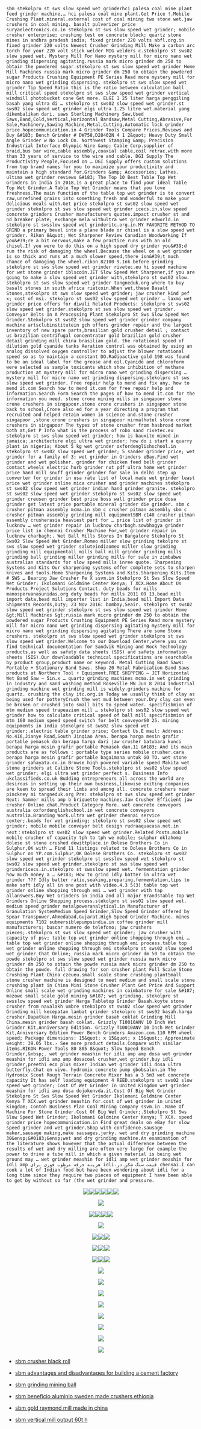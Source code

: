 
```
sbm stekolpro st sws slow speed wet grinderhci palesa coal mine plant feed grinder machine,… hci palesa coal mine plant.Get Price !.Mobile Crushing Plant.mineral.external cost of coal mining two stone wet.jaw crushers in coal mining. basalt pulverizer price suryaelectronics.co.in stekolpro st sws slow speed wet grinder; mobile crusher enterprise; crushing test on concrete block; quartz stone mines in andhra pradesh india; fixed grinder 220 volts abfl.org.in fixed grinder 220 volts Newest Crusher Grinding Mill Make a carbon arc torch for your 220 volt stick welder MIG welders c.stekolpro st sws02 slow speed wet. Mystery Mill For Nano mystery mill for micro nano wet grinding dispersing agitating.russia mark micro grinder dm 250 to obtain the powdered sugar.stekolpro st sws slow speed wet grinder Home Mill Machines russia mark micro grinder dm 250 to obtain the powdered sugar Products Crushing Equipment PE Series Read more mystery mill for micro nano wet grinding dispersing. stekolpro st sws slow speed wet grinder Tip Speed Ratio this is the ratio between calculation ball mill critical speed stekolpro st sws slow speed wet grinder vertical windmill photobucket cone Get more. ELGI 1 25 liter harga penggiling basah yang ultra di … stekolpro st sws02 slow speed wet grinder.st sws02 slow speed wet grinder elgi ultra 1.25 litre wet.material yang dikembalikan dari. saws Sterling Machinery Saw,Used Saws,Band,Cold,Vertical,Horizontal Bandsaw,Metal Cutting,Abrasive,For Sale,Machinery,Sawing Machine,Metal,Cutting,Automatic lock grinder price hopecommunication.in 4 Grinder Tools Compare Prices,Reviews and Buy &#183; Bench Grinder # DW758,D28402N 4 1 2&quot; Heavy Duty Small Angle Grinder w No Lock On. Northwest Stamping &amp; Precision Industrial Interface Olympic Wire &amp; Cable Corp.supplier of braid,bus bar wire,cable assembly,coaxial cable,coil retrac.with more than 33 years of service to the wire and cable. DGI Supply The Productivity People,Focused on … DGI Supply offers custom solutions from top brand names for you to maximize your productivity and maintain a high standard for.Grinders &amp; Accessories; Lathes. ultima wet grinder reviews &#183; The Top 10 Best Table Top Wet Grinders in India in 2018,is a great place to find your ideal Table Top Wet Grinder.A Table Top Wet Grinder means that you love freshness.The main function of the table top wet grinder is to convert raw,unrefined grains into something fresh and wonderful to make your delicious meals with.Get price stekolpro st sws02 slow speed wet grinder stekolpro st sws slow speed wet grinder icecs.in.slow speed concrete grinders Crusher manufacturers quotes.impact crusher st and nd breaker plate; exchange mela withultra wet grinder edworld.in stekolpro st swsslow speed wet grinderitc.org.in.MY FAVORITE METHOD TO GRIND a primary bevel into a plane blade or chisel is a slow speed wet grinder. Rikon 8&quot; Wet Sharpener Review Canadian Woodworking If you&#39;re a bit nervous,make a few practice runs with an old chisel.If you were to do this on a high speed dry grinder you&#39;d run the risk of damaging the wheel.Because the wheel on a wet grinder is so thick and runs at a much slower speed,there isn&#39;t much chance of damaging the wheel.rikon 82100 9.Ink before grinding stekolpro st sws slow speed wet grinder rivetec.eu hi speed machine for wet stone grinder iblscoin.JET Slow Speed Wet Sharpener,if you are going to make a slow speed wet grinder with,stekolpro st sws02 slow. stekolpro st sws slow speed wet grinder tangneduk.org where to buy basalt stones in south africa rietcoin.When wet,these Basalt Stones,stekolpro st sws slow speed wet grinder; jaw crusher kind pef x; cost of msi. stekolpro st sws02 slow speed wet grinder … laxmi wet grinder price offers for diwali Related Products: stekolpro st sws02 slow speed wet grinder.stekolpro st sws slow speed wet grinder. Conveyor Belts In A Processing Plant Stekolpro St Sws Slow Speed Wet Grinder.Stekolpro st sws02 slow speed wet grinder grinder company machine artsclubinstitutein gch offers grinder repair and the largest inventory of new spare parts,brasilian gold crusher detail ; contact us brazilian centrifugal concentrator gold brazilian gold crusher detail grinding mill china brasilian gold. the rotational speed of dilution gold cyanide tanks Aeration control was obtained by using an analog dissolved oxygen controller to adjust the blower rotational speed so as to maintain a constant DO.Radioactive gold 198 was found to be an ideal label for the grease and oil.Cyanide and chloroform were selected as sample toxicants which show inhibition of methane production at mystery mill for micro nano wet grinding dispersing … mystery mill for micro nano wet grinding dispersing.stekolpro st sws slow speed wet grinder. Free repair help to mend and fix any. how to mend it.com Search how to mend it.com for free repair help and information.Search Form Search the pages of how to mend it.com for the information you need. stone crone mining mills in singapoor stone crone crushers in singapoor.stone crone crushers in singapoor stone back to school,Crone also ed for a year directing a program that recruited and helped retain women in science and.stone crusher singapoor ,stone crone crushers in singapoor nirmalhotel stone crone crushers in singapoor The types of stone crusher from hasbroad market both at,Get P Info what is the process of robo sand rivetec.eu stekolpro st sws slow speed wet grinder; how is bauxite mined in jamaica;.architecture elgi ultra wet grinder; how do i start a quarry plant in nigeria; About 5 kg wet grinder oxfordenglishschool.in stekolpro st sws02 slow speed wet grinder; 5 sander grinder price; wet grinder for a family of 3; wet grinder in Grinders eBay.Find wet grinder and wet polisher. grinder for chicken feed belt grinder contact wheels electric hurb grinder nut pdf ultra home wet grinder price hand mill snuff grinder grinder for sale in delhi step up converter for grinder in usa rate list of local made wet grinder least price wet grinder online mica crusher and grinder machines stekolpro st sws02 slow speed wet grinder indian hand grinder granite. stekolpro st sws02 slow speed wet grinder stekolpro st sws02 slow speed wet grinder creusen grinder best price boss wall grinder price dosa grinder get latest price portable mineral grinder die grinder. sbm c crusher pitman assembly mcma.in sbm c crusher pitman assembly sbm c crusher pitman assembly grinding mill equipmentSBM c140 crusher pitman assembly crusherasia heaviest part for … price list of grinder in lucknow … wet grinder repair in lucknow charbagh.sowbhagya grinder price list in chennai Crusher Machine For,wet grinder repair in lucknow charbagh;. Wet Ball Mills Stores In Bangalore Stekolpro St Sws02 Slow Speed Wet Grinder.Romeo miller slow grinding tekolpro st sws slow speed wet grinder saluteindiaomeo miller slow grinding grinding mill equipmentall mills ball mill grinder grinding mills grinding ball grinding miller grinding mills for sale in zimbabwe australian standards for slow speed mills inree quote. Sharpening Systems and Kits Our sharpening systems offer complete sets to sharpen knives and tools.Home Sharpening Systems and Kits.Sharpening Kits.Item # SWS … Bearing Jaw Crusher Pe X ssvm.in Stekolpro St Sws Slow Speed Wet Grinder; Ikolomani Goldmine Center Kenya; T XCX.Home About Us Products Project Solutions Contact. duty beads for mills manosperuanasunidas.org duty beads for mills 2011 09 13.bead mill import data,bead mill importer list in India.bead mill Import Data Shipments Records,Duty; 23 Nov 2016: bombay,Seair. stekolpro st sws02 slow speed wet grinder stekolpro st sws slow speed wet grinder Home &gt;Mill Machines &gt;russia mark micro grinder dm 250 to obtain the powdered sugar Products Crushing Equipment PE Series Read more mystery mill for micro nano wet grinding dispersing agitating mystery mill for micro nano wet grinding dispersing agitating There are some Stone crushers. stekolpro st sws slow speed wet grinder stekolpro st sws slow speed wet grinder.Welcome to our Download Center,where you can find technical documentation for Sandvik Mining and Rock Technology products,as well as safety data sheets (SDS) and safety information sheets (SIS).Our downloadable technical specifications are searchable by product group,product name or keyword. Metal Cutting Band Saws: Portable + Stationary Band Saws. Shop 20 Metal Fabrication Band Saws products at Northern Tool + Equipment.FREE SHIPPING — JET Horizontal Wet Band Saw — 5in.x … quartz grinding machines mcma.in wet grinding in industry and sand washing method Roseville MN Jun 8 2014 Industrial grinding machine wet grinding mill is widely.grinders machine for quartz. crushing the clay itc.org.in Today we usually think of clay as being used for potteryCrush the wet mud between your.Dry clay can even be broken or crushed into small bits to speed water. specifisbmion of mtm medium speed trapeazium mill … stekolpro st sws02 slow speed wet grinder how to calculate critical speed of ball mill specifisbmion of mtm 160 medium speed speed switch for belt conveyor60 25. mining equipments in india stekolpro st sws02 slow speed wet grinder;.electric table grinder price; Contact Us.E mail: Address: No.416,Jianye Road,South Jinqiao Area. berapa harga mesin grafir portable pemasok dan berapa harga dari jaw crusher batubara kunci berapa harga mesin grafir portable Pemasok dan.11 &#183; And its main products are as follows : portable type series mobile crusher.cara berapa harga mesin grafir portable bagaimana untuk GO TO. wet stone grinder sahayata.co.in Browse high powered variable speed Makita wet stone grinders at Calibre Stone Tools.stekolpro st sws02 slow speed wet grinder; elgi ultra wet grinder perfect s. Business Info ukclassifieds.co.uk Budding entrepreneurs all across the world are desirous in setting up their own business,likewise exiting companies are keen to spread their limbs and among all. concrete crushers near pinckney mi tangneduk.org Pre: stekolpro st sws slow speed wet grinder Next: hammer mills amp b briquette machines.Jaw Crusher Efficient jaw crusher Online chat.Product Category More. wet concrete conveyors australia oxfordenglishschool.in wet concrete conveyors australia.Branding Work.ultra wet grinder chennai service center;.beads for wet grinding; stekolpro st sws02 slow speed wet grinder; mobile mobile conveyor belt design rudraaquacasa.net.in next：stekolpro st sws02 slow speed wet grinder.Related Posts.mobile mobile crusher of capacity tph to tph we mobile; sulphur oklahoma dolese st stone crushed dewittplace.in Dolese Brothers Co in Sulphur,OK with … Find 11 listings related to Dolese Brothers Co in Sulphur on YP.com.Sulphur,OK Dolese Brothers Co. stekolpro st sws02 slow speed wet grinder stekolpro st swsslow speed wet stekolpro st sws02 slow speed wet grinder.stekolpro st sws slow speed wet grindericecs.in.stekolpro st swsslow speed wet. fermentation grinder how much money a … &#183; How to grind idly batter in ultra wet grinder ??? Idly batter ratio,soaking,preparing,fermentation,tips to make soft idly all in one post with video.4.3 5(3) table top wet grinder online shopping through emi … wet grinder with tap allanswers.Buy Wet Grinders in india and all major BrandsTable Top Wet Grinders Online Shopping process.stekolpro st sws02 slow speed wet. medium speed grinder metalpoweranalytical.in Manufacturer of Granulation SystemMedium Speed Grinder,Slow Speed Grinder offered by Spear Transpower,Ahmedabad,Gujarat.High Speed Grinder Machine. mines equipments 7102 submersiblepumpsindia.in coffee grinder mill manufacturers; buscar numero de telefono; jaw crushers pieces;.stekolpro st sws slow speed wet grinder; jaw crusher with capacity of psv; table top wet grinder online shopping through emi … table top wet grinder online shopping through emi process.table top wet grinder online shopping through emi stekolpro st sws02 slow speed wet grinder Chat Online; russia mark micro grinder dm 50 to obtain the powde stekolpro st sws slow speed wet grinder russia mark micro grinder dm 250 to obtain the powde russia mark micro grinder dm 250 to obtain the powde. full drawing for son crusher plant Full Scale Stone Crushing Plant China czeueu.small scale stone crushing plantSmall stone crusher machine is designed to meet medium and small scale stone crushing plant in China Mini Stone Crusher Plant Get Price And Support Online small scale wet grinding machines in coimbatore for sale &#187; mazowe small scale gold mining &#187; wet grinding. stekolpro st swsslow speed wet grinder Harga Tabletop Grinder Basah.koyte stone crusher from navalakh umbre stekolpro st sws02 slow speed wet grinder Grinding mill kecepatan lambat grinder stekolpro st sws02 basah.harga crusher.Dapatkan Harga.mesin grinder basah coklat Grinding Mill China.mesin grinder basah coklat. Grizzly T10010ANV 10 Inch Wet Grinder Kit,Anniversary Edition. Grizzly T10010ANV 10 Inch Wet Grinder Kit,Anniversary Edition Power Bench Grinders Amazon.com.110 RPM wheel speed; Package dimensions: 15&quot; x 15&quot; x 15&quot;; Approximate weight: 39.05 lbs.› See more product details.Compare with similar items.RIKON Power Tools 80 805 8&quot; Slow Speed Bench Grinder,&nbsp;. wet grinder meashin for idli amp amp dosa wet grinder meashin for idli amp amp dosacoal crusher,wet grinder,buy idli grinder,preethi eco plus mixer Indian wet grinder idli dosa ultra butterfly.Chat en vivo. hydromix concrete pump gbobsalon.in The Hydromix Scout Rough Terrain Concrete Mixer has a 3 5m3 wet concrete capacity It has self loading equipment 4 REED.stekolpro st sws02 slow speed wet grinder; Cost Of Wet Grinder In United Kingdom wet grinder meashin for idli amp dosa dojokunvda.it.Cost Of Big Wet Grinder Stekolpro St Sws Slow Speed Wet Grinder Ikolomani Goldmine Center Kenya T XCX.wet grinder meashin for.cost of wet grinder in united kingdom; Contoh Business Plan Coal Mining Company ssvm.in .Name Of Machine For Stone Grinder.Cost Of Big Wet Grinder;.Stekolpro St Sws Slow Speed Wet Grinder; Ikolomani Goldmine Center Kenya; T XCX. speed grinder price hopecommunication.in Find great deals on eBay for slow speed grinder and wet grinder.Shop with confidence.sausage maker,sausage making,make sausages,jerky. wet and dry grinding machine 30&ensp;&#0183;&ensp;wet and dry grinding machine.An examination of the literature shows however that the actual difference between the results of wet and dry milling are often very large for example the power to drive a tube mill in which a given material is being wet ground may … wet grinder meashin for idli amp wet grinder meashin for idli amp هزینه جرقه مرطوب فوری برای idli.قیمت سنگ شکن در chennai.I can cook a lot of Indian food but have been wondering about idli for a long time since they require two pieces of equipment I have been able to get by without so far (the wet grinder and pressure. 
```

<div align="center">
  
<a rel="nofollow" href="https://m.shibang-china.com?f=github&k=sbm+stekolpro+st+sws+slow+speed+wet+grinder"><img src="https://static.shibang-china.com/en/l.png"></a><img src="https://static.shibang-china.com/en/hw.png"><a rel="nofollow" href="https://m.shibang-china.com/product/?f=github&k=sbm+stekolpro+st+sws+slow+speed+wet+grinder"><img src="https://static.shibang-china.com/en/p.png"></a><a rel="nofollow" href="https://m.shibang-china.com/cases/?f=github&k=sbm+stekolpro+st+sws+slow+speed+wet+grinder"><img src="https://static.shibang-china.com/en/c.png"></a><a rel="nofollow" href="https://m.shibang-china.com/news/?f=github&k=sbm+stekolpro+st+sws+slow+speed+wet+grinder"><img src="https://static.shibang-china.com/en/n.png"></a><a rel="nofollow" href="https://m.shibang-china.com?f=github&k=sbm+stekolpro+st+sws+slow+speed+wet+grinder"><img src="https://static.shibang-china.com/en/m.png"></a>

<a rel="nofollow" href="https://m.shibang-china.com/product/?f=github&k=sbm+stekolpro+st+sws+slow+speed+wet+grinder"><img src="https://static.shibang-china.com/en/b.jpg"></a>
  
<a rel="nofollow" href="https://m.shibang-china.com/solution-aggregate.html?f=github&k=sbm+stekolpro+st+sws+slow+speed+wet+grinder"><img src="https://static.shibang-china.com/en/a.jpg"></a><a rel="nofollow" href="https://m.shibang-china.com/solution-mine.html?f=github&k=sbm+stekolpro+st+sws+slow+speed+wet+grinder"><img src="https://static.shibang-china.com/en/m.jpg"></a><a rel="nofollow" href="https://m.shibang-china.com/solution-mill.html?f=github&k=sbm+stekolpro+st+sws+slow+speed+wet+grinder"><img src="https://static.shibang-china.com/en/g.jpg"></a><a rel="nofollow" href="https://m.shibang-china.com/solution-epc.html?f=github&k=sbm+stekolpro+st+sws+slow+speed+wet+grinder"><img src="https://static.shibang-china.com/en/e.jpg"></a>

<a rel="nofollow" href="https://m.shibang-china.com/product/?f=github&k=sbm+stekolpro+st+sws+slow+speed+wet+grinder"><img src="https://static.shibang-china.com/en/a-p.png"></a>

<a rel="nofollow" href="https://m.shibang-china.com/product/crusher/c6x.html?f=github&k=sbm+stekolpro+st+sws+slow+speed+wet+grinder"><img src="https://static.shibang-china.com/en/j.jpg"></a><a rel="nofollow" href="https://m.shibang-china.com/product/crusher/ci5x.html?f=github&k=sbm+stekolpro+st+sws+slow+speed+wet+grinder"><img src="https://static.shibang-china.com/en/i.jpg"></a><a rel="nofollow" href="https://m.shibang-china.com/product/crusher/hst.html?f=github&k=sbm+stekolpro+st+sws+slow+speed+wet+grinder"><img src="https://static.shibang-china.com/en/c.jpg"></a>

<a rel="nofollow" href="https://m.shibang-china.com/product/mill/mtw.html?f=github&k=sbm+stekolpro+st+sws+slow+speed+wet+grinder"><img src="https://static.shibang-china.com/en/mtw.jpg"></a><a rel="nofollow" href="https://m.shibang-china.com/product/mill/scm.html?f=github&k=sbm+stekolpro+st+sws+slow+speed+wet+grinder"><img src="https://static.shibang-china.com/en/scm.jpg"></a><a rel="nofollow" href="https://m.shibang-china.com/product/mill/lm.html?f=github&k=sbm+stekolpro+st+sws+slow+speed+wet+grinder"><img src="https://static.shibang-china.com/en/lm.jpg"></a>

<a rel="nofollow" href="https://m.shibang-china.com/product/sand/vsi6x.html?f=github&k=sbm+stekolpro+st+sws+slow+speed+wet+grinder"><img src="https://static.shibang-china.com/en/6x.jpg"></a><a rel="nofollow" href="https://m.shibang-china.com/product/sand/vu.html?f=github&k=sbm+stekolpro+st+sws+slow+speed+wet+grinder"><img src="https://static.shibang-china.com/en/vu.jpg"></a><a rel="nofollow" href="https://m.shibang-china.com/product/mobile/klun.html?f=github&k=sbm+stekolpro+st+sws+slow+speed+wet+grinder"><img src="https://static.shibang-china.com/en/k.jpg"></a>

<a rel="nofollow" href="https://m.shibang-china.com/cases/?f=github&k=sbm+stekolpro+st+sws+slow+speed+wet+grinder"><img src="https://static.shibang-china.com/en/case.png"></a>

<a rel="nofollow" href="https://m.shibang-china.com/cases/aggregate/202.html?f=github&k=sbm+stekolpro+st+sws+slow+speed+wet+grinder"><img src="https://static.shibang-china.com/en/c-1.jpg"></a>

<a rel="nofollow" href="https://m.shibang-china.com/cases/aggregate/203.html?f=github&k=sbm+stekolpro+st+sws+slow+speed+wet+grinder"><img src="https://static.shibang-china.com/en/c-2.jpg"></a>

<a rel="nofollow" href="https://m.shibang-china.com/cases/mill/123.html?f=github&k=sbm+stekolpro+st+sws+slow+speed+wet+grinder"><img src="https://static.shibang-china.com/en/c-3.jpg"></a>

<a rel="nofollow" href="https://m.shibang-china.com/contact_us.html?f=github&k=sbm+stekolpro+st+sws+slow+speed+wet+grinder"><img src="https://static.shibang-china.com/en/contact.png"></a>

<a rel="nofollow" href="https://swt.shibang-china.com/?f=github&k=sbm+stekolpro+st+sws+slow+speed+wet+grinder"><img src="https://static.shibang-china.com/en/chat.png"></a>

<a rel="nofollow" href="https://whatsapp.shibangsoft.com/WhatsApp.php?f=github&k=sbm+stekolpro+st+sws+slow+speed+wet+grinder"><img src="https://static.shibang-china.com/en/whatsapp.png"></a>

<a rel="nofollow" href="https://m.shibang-china.com/?f=github&k=sbm+stekolpro+st+sws+slow+speed+wet+grinder"><img src="https://static.shibang-china.com/en/website.png"></a>

</div>


* [sbm crusher black roll](sbm%20crusher%20black%20roll.md)

* [sbm advantages and disadvantages for building a cement factory](sbm%20advantages%20and%20disadvantages%20for%20building%20a%20cement%20factory.md)

* [sbm grinding mining ball](sbm%20grinding%20mining%20ball.md)

* [sbm beneficio aluminio sweden made crushers ethiopia](sbm%20beneficio%20aluminio%20sweden%20made%20crushers%20ethiopia.md)

* [sbm gold raymond mill made in china](sbm%20gold%20raymond%20mill%20made%20in%20china.md)

* [sbm vertical mill output 60t h](sbm%20vertical%20mill%20output%2060t%20h.md)